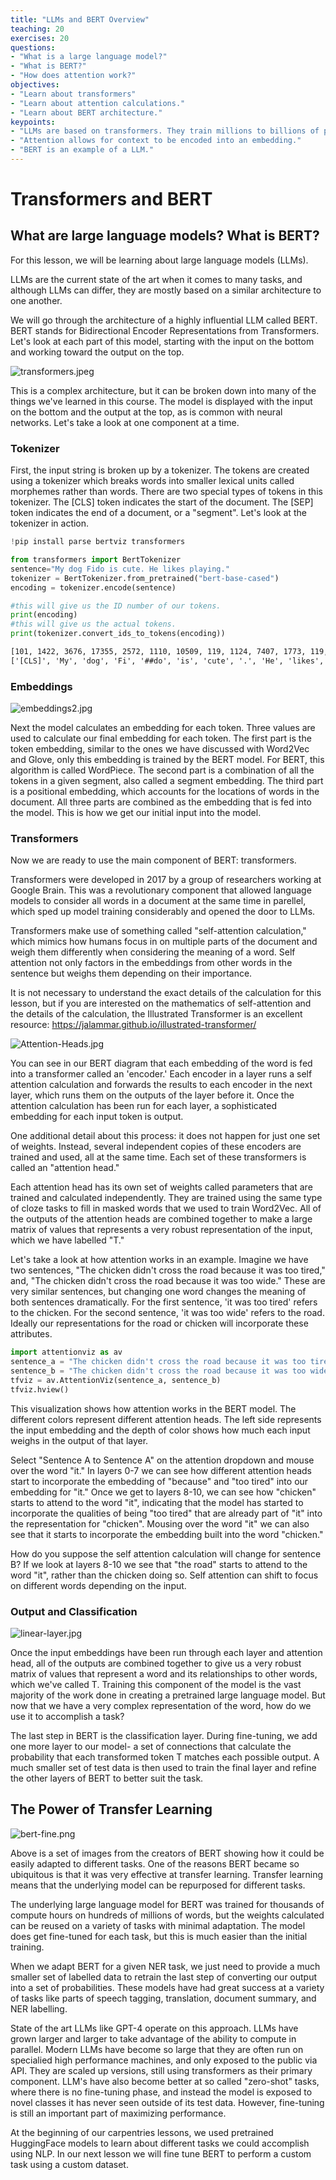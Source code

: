 ```yaml
---
title: "LLMs and BERT Overview"
teaching: 20
exercises: 20
questions:
- "What is a large language model?"
- "What is BERT?"
- "How does attention work?"
objectives:
- "Learn about transformers"
- "Learn about attention calculations."
- "Learn about BERT architecture."
keypoints:
- "LLMs are based on transformers. They train millions to billions of parameters on vast datasets."
- "Attention allows for context to be encoded into an embedding."
- "BERT is an example of a LLM."
---
```

# Transformers and BERT

## What are large language models? What is BERT?

For this lesson, we will be learning about large language models (LLMs).

LLMs are the current state of the art when it comes to many tasks, and although LLMs can differ, they are mostly based on a similar architecture to one another.

We will go through the architecture of a highly influential LLM called BERT. BERT stands for Bidirectional Encoder Representations from Transformers. Let's look at each part of this model, starting with the input on the bottom and working toward the output on the top.

![transformers.jpeg](TODO)

This is a complex architecture, but it can be broken down into many of the things we've learned in this course. The model is displayed with the input on the bottom and the output at the top, as is common with neural networks. Let's take a look at one component at a time.

### Tokenizer

First, the input string is broken up by a tokenizer. The tokens are created using a tokenizer which breaks words into smaller lexical units called morphemes rather than words. There are two special types of tokens in this tokenizer. The [CLS] token indicates the start of the document. The [SEP] token indicates the end of a document, or a "segment". Let's look at the tokenizer in action.

```python
!pip install parse bertviz transformers
```

```python
from transformers import BertTokenizer
sentence="My dog Fido is cute. He likes playing."
tokenizer = BertTokenizer.from_pretrained("bert-base-cased")
encoding = tokenizer.encode(sentence)

#this will give us the ID number of our tokens.
print(encoding)
#this will give us the actual tokens.
print(tokenizer.convert_ids_to_tokens(encoding))
```

```txt
[101, 1422, 3676, 17355, 2572, 1110, 10509, 119, 1124, 7407, 1773, 119, 102]
['[CLS]', 'My', 'dog', 'Fi', '##do', 'is', 'cute', '.', 'He', 'likes', 'playing', '.', '[SEP]']
```

### Embeddings

![embeddings2.jpg](TODO)

Next the model calculates an embedding for each token. Three values are used to calculate our final embedding for each token. The first part is the token embedding, similar to the ones we have discussed with Word2Vec and Glove, only this embedding is trained by the BERT model. For BERT, this algorithm is called WordPiece. The second part is a combination of all the tokens in a given segment, also called a segment embedding. The third part is a positional embedding, which accounts for the locations of words in the document. All three parts are combined as the embedding that is fed into the model. This is how we get our initial input into the model.

### Transformers

Now we are ready to use the main component of BERT: transformers.

Transformers were developed in 2017 by a group of researchers working at Google Brain. This was a revolutionary component that allowed language models to consider all words in a document at the same time in parellel, which sped up model training considerably and opened the door to LLMs.

Transformers make use of something called "self-attention calculation," which mimics how humans focus in on multiple parts of the document and weigh them differently when considering the meaning of a word. Self attention not only factors in the embeddings from other words in the sentence but weighs them depending on their importance.

It is not necessary to understand the exact details of the calculation for this lesson, but if you are interested on the mathematics of self-attention and the details of the calculation, the Illustrated Transformer is an excellent resource: <https://jalammar.github.io/illustrated-transformer/>

![Attention-Heads.jpg](TODO)

You can see in our BERT diagram that each embedding of the word is fed into a transformer called an 'encoder.' Each encoder in a layer runs a self attention calculation and forwards the results to each encoder in the next layer, which runs them on the outputs of the layer before it. Once the attention calculation has been run for each layer, a sophisticated embedding for each input token is output.

One additional detail about this process: it does not happen for just one set of weights. Instead, several independent copies of these encoders are trained and used, all at the same time. Each set of these transformers is called an "attention head."

Each attention head has its own set of weights called parameters that are trained and calculated independently. They are trained using the same type of cloze tasks to fill in masked words that we used to train Word2Vec. All of the outputs of the attention heads are combined together to make a large matrix of values that represents a very robust representation of the input, which we have labelled "T."

Let's take a look at how attention works in an example. Imagine we have two sentences, "The chicken didn't cross the road because it was too tired," and, "The chicken didn't cross the road because it was too wide." These are very similar sentences, but changing one word changes the meaning of both sentences dramatically. For the first sentence, 'it was too tired' refers to the chicken. For the second sentence, 'it was too wide' refers to the road. Ideally our representations for the road or chicken will incorporate these attributes.

```python
import attentionviz as av
sentence_a = "The chicken didn't cross the road because it was too tired"
sentence_b = "The chicken didn't cross the road because it was too wide"
tfviz = av.AttentionViz(sentence_a, sentence_b)
tfviz.hview()
```

This visualization shows how attention works in the BERT model. The different colors represent different attention heads. The left side represents the input embedding and the depth of color shows how much each input weighs in the output of that layer.

Select "Sentence A to Sentence A" on the attention dropdown and mouse over the word "it." In layers 0-7 we can see how different attention heads start to incorporate the embedding of "because" and "too tired" into our embedding for "it." Once we get to layers 8-10, we can see how "chicken" starts to attend to the word "it", indicating that the model has started to incorporate the qualities of being "too tired" that are already part of "it" into the representation for "chicken". Mousing over the word "it" we can also see that it starts to incorporate the embedding built into the word "chicken."

How do you suppose the self attention calculation will change for sentence B? If we look at layers 8-10 we see that "the road" starts to attend to the word "it", rather than the chicken doing so. Self attention can shift to focus on different words depending on the input.

### Output and Classification

![linear-layer.jpg](TODO)

Once the input embeddings have been run through each layer and attention head, all of the outputs are combined together to give us a very robust matrix of values that represent a word and its relationships to other words, which we've called T. Training this component of the model is the vast majority of the work done in creating a pretrained large language model. But now that we have a very complex representation of the word, how do we use it to accomplish a task?

The last step in BERT is the classification layer. During fine-tuning, we add one more layer to our model- a set of connections that calculate the probability that each transformed token T matches each possible output. A much smaller set of test data is then used to train the final layer and refine the other layers of BERT to better suit the task.

## The Power of Transfer Learning

![bert-fine.png](TODO)

Above is a set of images from the creators of BERT showing how it could be easily adapted to different tasks. One of the reasons BERT became so ubiquitous is that it was very effective at transfer learning. Transfer learning means that the underlying model can be repurposed for different tasks.

The underlying large language model for BERT was trained for thousands of compute hours on hundreds of millions of words, but the weights calculated can be reused on a variety of tasks with minimal adaptation. The model does get fine-tuned for each task, but this is much easier than the initial training.

When we adapt BERT for a given NER task, we just need to provide a much smaller set of labelled data to retrain the last step of converting our output into a set of probabilities. These models have had great success at a variety of tasks like parts of speech tagging, translation, document summary, and NER labelling.

State of the art LLMs like GPT-4 operate on this approach. LLMs have grown larger and larger to take advantage of the ability to compute in parallel. Modern LLMs have become so large that they are often run on specialied high performance machines, and only exposed to the public via API. They are scaled up versions, still using transformers as their primary component. LLM's have also become better at so called "zero-shot" tasks, where there is no fine-tuning phase, and instead the model is exposed to novel classes it has never seen outside of its test data. However, fine-tuning is still an important part of maximizing performance.

At the beginning of our carpentries lessons, we used pretrained HuggingFace models to learn about different tasks we could accomplish using NLP. In our next lesson we will fine tune BERT to perform a custom task using a custom dataset.
